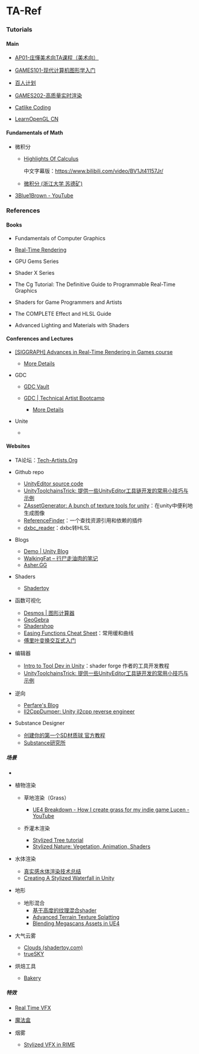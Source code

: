 # TA-Ref


### Tutorials

#### Main

- [AP01-庄懂美术向TA课程（美术向）](https://www.bilibili.com/video/BV1sE411g7N9)

- [GAMES101-现代计算机图形学入门](https://www.bilibili.com/video/BV1X7411F744/)
- [百人计划](https://www.bilibili.com/video/BV1L54y1s7xw/)
- [GAMES202-高质量实时渲染](https://www.bilibili.com/video/BV1YK4y1T7yY/)

- [Catlike Coding](https://catlikecoding.com/)
- [LearnOpenGL CN](https://learnopengl-cn.github.io/)





#### Fundamentals of Math



- 微积分

  - [Highlights Of Calculus](https://ocw.mit.edu/courses/res-18-005-highlights-of-calculus-spring-2010/)

    中文字幕版：https://www.bilibili.com/video/BV1Jt41157Jr/

  - [微积分 (浙江大学 苏德矿)](https://www.bilibili.com/video/BV1Lt411r7NQ/)

- [3Blue1Brown - YouTube](https://www.youtube.com/@3blue1brown)







### References 



#### Books

- Fundamentals of Computer Graphics
- [Real-Time Rendering](https://www.realtimerendering.com/)
- GPU Gems Series
- Shader X Series



- The Cg Tutorial: The Definitive Guide to Programmable Real-Time Graphics
- Shaders for Game Programmers and Artists
- The COMPLETE Effect and HLSL Guide
- Advanced Lighting and Materials with Shaders



#### Conferences and Lectures

- [[SIGGRAPH] Advances in Real-Time Rendering in Games course](https://advances.realtimerendering.com/)

  - [More Details](details/sig-advance-course.md) 
  
- GDC

  - [GDC Vault](https://www.gdcvault.com/)
  
  - [GDC | Technical Artist Bootcamp](https://gdconf.com/tutorial/game-technical-art)
    - [More Details](details/technical-artist-bootcamp.md) 
  
- Unite

  - 
  





#### Websites

- TA论坛：[Tech-Artists.Org](https://tech-artists.org/)

- Github repo
  - [UnityEditor source code](https://github.com/Unity-Technologies/UnityCsReference/tree/master/Editor/Mono/Inspector)
  - [UnityToolchainsTrick: 提供一些UnityEditor工具链开发的常用小技巧与示例](https://github.com/XINCGer/UnityToolchainsTrick)
  - [ZAssetGenerator: A bunch of texture tools for unity](https://github.com/EZhex1991/EZAssetGenerator)：在unity中便利地生成图像
  - [ReferenceFinder](https://github.com/blueberryzzz/ReferenceFinder)：一个查找资源引用和依赖的插件
  - [dxbc_reader](https://github.com/luxuia/dxbc_reader)：dxbc转HLSL

- Blogs
  - [Demo | Unity Blog](https://blog.unity.com/topic/demo-0)
  - [WalkingFat – 行尸走油肉的笔记](http://walkingfat.com/)
  - [Asher.GG](http://asher.gg/)

- Shaders
  - [Shadertoy](https://www.shadertoy.com/)
- 函数可视化
  - [Desmos | 图形计算器](https://www.desmos.com/calculator?lang=zh-CN)
  - [GeoGebra](https://www.geogebra.org/graphing)
  - [Shadershop](http://tobyschachman.com/Shadershop/editor/)
  - [Easing Functions Cheat Sheet](https://easings.net/)：常用缓和曲线
  - [傅里叶变换交互式入门](https://www.jezzamon.com/fourier/zh-cn.html)

- 编辑器
  -  [Intro to Tool Dev in Unity](https://www.youtube.com/watch?v=pZ45O2hg_30)：shader forge 作者的工具开发教程
  - [UnityToolchainsTrick: 提供一些UnityEditor工具链开发的常用小技巧与示例](https://github.com/XINCGer/UnityToolchainsTrick)

- 逆向
  - [Perfare's Blog](https://www.perfare.net/)
  - [Il2CppDumper: Unity il2cpp reverse engineer](https://github.com/Perfare/Il2CppDumper)

- Substance Designer
  - [创建你的第一个SD材质球 官方教程](https://www.bilibili.com/video/BV1D54y1Q7P3)
  - [Substance研究所](https://www.zhihu.com/column/c_102657659)





##### 场景

- 

- 植物渲染

  - 草地渲染（Grass）
    - [UE4 Breakdown - How I create grass for my indie game Lucen - YouTube](https://www.youtube.com/watch?v=VJMd4d4viQ8)

  - 乔灌木渲染
    - [Stylized Tree tutorial](https://www.patreon.com/posts/25192376)
    - [Stylized Nature: Vegetation, Animation, Shaders](https://80.lv/articles/stylized-nature-vegetation-animation-shaders/)

- 水体渲染
  - [真实感水体渲染技术总结](https://github.com/QianMo/Game-Programmer-Study-Notes/blob/master/Content/%E7%9C%9F%E5%AE%9E%E6%84%9F%E6%B0%B4%E4%BD%93%E6%B8%B2%E6%9F%93%E6%8A%80%E6%9C%AF%E6%80%BB%E7%BB%93/README.md)
  - [Creating A Stylized Waterfall in Unity](https://80.lv/articles/creating-a-stylized-waterfall-in-unity-part-1/)

- 地形
  - 地形混合
    - [基于高度的纹理混合shader](https://zhuanlan.zhihu.com/p/26383778)
    - [Advanced Terrain Texture Splatting](https://www.gamedeveloper.com/programming/advanced-terrain-texture-splatting)
    - [Blending Megascans Assets in UE4](https://quixel.com/blog/2020/1/22/blending-megascans-assets-in-ue4)

- 大气云雾
  - [Clouds (shadertoy.com)](https://www.shadertoy.com/view/XslGRr)
  - [trueSKY](https://simul.co/)

- 烘焙工具
  - [Bakery](https://ndotl.wordpress.com/)



##### 特效

- [Real Time VFX](https://realtimevfx.com/)
- [魔法盒](https://www.magesbox.com/)

- 烟雾
  - [Stylized VFX in RIME](https://www.youtube.com/watch?v=fwKQyDZ4ark)

